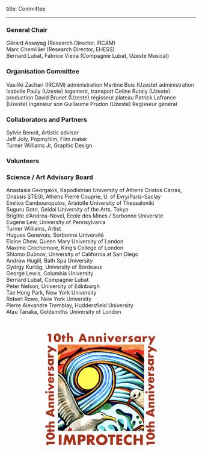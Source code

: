title: Committee

---

###  General Chair

Gérard Assayag (Research Director, IRCAM)  
Marc Chemillier (Research Director, EHESS)  
Bernard Lubat, Fabrice Vieira (Compagnie Lubat, Uzeste Musical)


### Organisation Committee

Vasiliki Zachari (IRCAM) administration
Martine Bois (Uzeste) administration
Isabelle Pauly (Uzeste)  logement, transport
Celine Rutaly (Uzeste) production 
David Brunet (Uzeste) régisseur plateau
Patrick Lafrance (Uzeste) ingénieur son
Guillaume Prudon (Uzeste) Regisseur général

### Collaborators and Partners

Sylvie Benoit, Artistic advisor  
Jeff Joly, Popmyfilm,	Film maker  
Turner Williams Jr, Graphic Design  

### Volunteers

### Science / Art  Advisory Board

Anastasia Georgakis, Kapodistrian University of Athens
Cristos Carras, Onassis STEGI, Athens
Pierre Couprie, U. of Evry/Paris-Saclay  
Emilios Cambouropulos, Aristotle University of Thessaloniki  
Suguru Goto, Geidai University of the Arts, Tokyo  
Brigitte d’Andréa-Novel, Ecole des Mines / Sorbonne Université  
Eugene Lew, University of Pennsylvania  
Turner Williams, Artist  
Hugues Genevois, Sorbonne Université  
Elaine Chew, Queen Mary University of London  
Maxime Crochemore, King’s College of London  
Shlomo Dubnov, University of California at San Diego  
Andrew Hugill, Bath Spa University  
György Kurtág, University of Bordeaux   
George Lewis, Columbia University   
Bernard Lubat, Compagnie Lubat  
Peter Nelson, University of Edinburgh  
Tae Hong Park, New York University  
Robert Rowe, New York University  
Pierre Alexandre Tremblay, Huddersfield University  
Atau Tanaka, Goldsmiths University of London  

<br>

<p align="center">
  <img src="../images/Logo_improtech_anniv.png" width="300">
</p>
